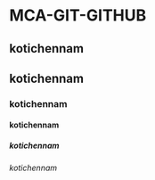 # MCA-GIT-GITHUB
## kotichennam
## kotichennam
### kotichennam
#### kotichennam
##### kotichennam
###### kotichennam
